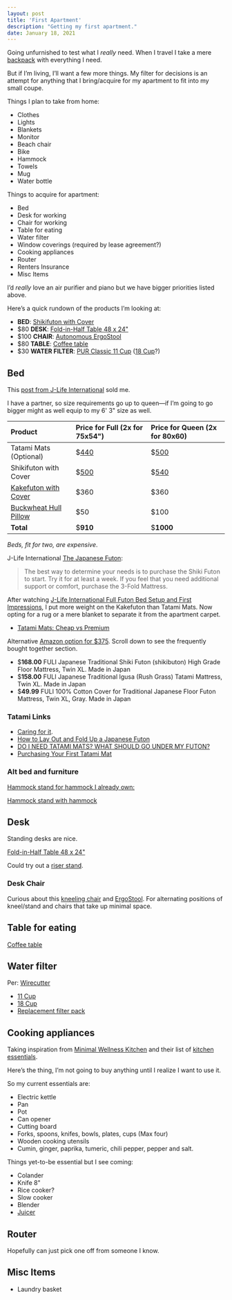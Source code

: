 ```yaml
---
layout: post
title: 'First Apartment'
description: "Getting my first apartment."
date: January 18, 2021
---
```


Going unfurnished to test what I *really* need. When I travel I take a mere [backpack](https://www.thenorthface.com/shop/borealis-nf0a3kv3) with everything I need.

But if I’m living, I’ll want a few more things. My filter for decisions is an attempt for anything that I bring/acquire for my apartment to fit into my small coupe.

Things I plan to take from home:
- Clothes
- Lights
- Blankets
- Monitor
- Beach chair
- Bike
- Hammock
- Towels
- Mug
- Water bottle

Things to acquire for apartment:
- Bed
- Desk for working
- Chair for working
- Table for eating
- Water filter
- Window coverings (required by lease agreement?)
- Cooking appliances
- Router
- Renters Insurance
- Misc Items

I’d *really* love an air purifier and piano but we have bigger priorities listed above.

Here’s a quick rundown of the products I’m looking at:
- **BED**: [Shikifuton with Cover](https://jlifeinternational.com/collections/shikifutons/products/j-life-shikifuton-with-sakura-navy-removable-cover?variant=7088002695219)
- $80 **DESK**: [Fold-in-Half Table 48 x 24"](https://www.uline.com/Product/Detail/H-4208FIH/Folding-Tables-and-Chairs/Economy-Fold-in-Half-Table-48-x-24)
- $100 **CHAIR**: [Autonomous ErgoStool](https://www.autonomous.ai/office-chairs/ergonomic-stool)
- $80 **TABLE**: [Coffee table](https://www.amazon.com/GDF-Studio-299909-Caspar-Walnut/dp/B01N9T4K6I/ref=psdc_3733631_t3_B07DK6X5S6?th=1)
- $30 **WATER FILTER**: [PUR Classic 11 Cup](https://www.amazon.com/PUR-Classic-Filtration-Indicator-Replacement/dp/B00IK5A68I/ref=pd_bxgy_2/139-3783027-5993254) ([18 Cup](https://www.amazon.com/PUR-DS1800Z-Classic-Dispenser-Faster/dp/B081PGZ3KR/ref=pd_bxgy_3/139-3783027-5993254)?)

## Bed
This [post from J-Life International](https://jlifeinternational.com/blogs/news/a-complete-guide-to-the-japanese-sleep-system) sold me.

I have a partner, so size requirements go up to queen—if I’m going to go bigger might as well equip to my 6' 3" size as well.

| Product | Price for Full (2x for 75x54") | Price for Queen (2x for 80x60) |
|:--|:--|:--|
| Tatami Mats (Optional) | $[440](https://jlifeinternational.com/collections/tatami-mats/products/european-full-tatami-mat)  | $[500](https://jlifeinternational.com/collections/tatami-mats/products/queen-tatami-mat) | 
| Shikifuton with Cover | $[500](https://jlifeinternational.com/collections/shikifutons/products/j-life-shikifuton-with-sakura-navy-removable-cover?variant=7088002629683) | $[540](https://jlifeinternational.com/collections/shikifutons/products/j-life-shikifuton-with-sakura-navy-removable-cover?variant=7088002695219) |
| [Kakefuton with Cover](https://jlifeinternational.com/collections/kakefutons/products/j-life-sakura-gold-custom-kakefuton-with-removable-cover) | $360 | $360 |
| [Buckwheat Hull Pillow](https://jlifeinternational.com/collections/pillows-shams/products/j-life-seikai-ha-navy-buckwheat-hull-pillow?variant=7133590454323) | $50 | $100 |
| **Total** | $**910** | $**1000** |

*Beds, fit for two, are expensive*.

J-Life International [The Japanese Futon](https://jlifeinternational.com/pages/the-japanese-futon):

> The best way to determine your needs is to purchase the Shiki Futon to start. Try it for at least a week. If you feel that you need additional support or comfort, purchase the 3-Fold Mattress.

After watching [J-Life International Full Futon Bed Setup and First Impressions](https://youtu.be/a1p25Zy1EdU), I put more weight on the Kakefuton than Tatami Mats. Now opting for a rug or a mere blanket to separate it from the apartment carpet.

- [Tatami Mats: Cheap vs Premium](https://youtu.be/vIAnK7oaYkM)

Alternative [Amazon option for $375](https://www.amazon.com/dp/B073Q61JH6/?tag=thewire06-20&linkCode=xm2&ascsubtag=AwEAAAAAAAAAAaxj). Scroll down to see the frequently bought together section.

- $**168.00** FULI Japanese Traditional Shiki Futon (shikibuton) High Grade Floor Mattress, Twin XL. Made in Japan 
- $**158.00** FULI Japanese Traditional Igusa (Rush Grass) Tatami Mattress, Twin XL. Made in Japan
- $**49.99** FULI 100% Cotton Cover for Traditional Japanese Floor Futon Mattress, Twin XL, Gray. Made in Japan

### Tatami Links

- [Caring for it](https://dengarden.com/interior-design/Shikibuton-Japanese-Traditional-Futon).
- [How to Lay Out and Fold Up a Japanese Futon](https://villagehiker.com/travel/travel-japan/how-to-use-japanese-futon-vh-ce-01.html)
- [DO I NEED TATAMI MATS? WHAT SHOULD GO UNDER MY FUTON?](https://www.futonbedsfromjapan.com/futonblog/tatami-mats-carpet-wood-flooring-futon/)
- [Purchasing Your First Tatami Mat](https://thebedlyft.com/buy-best-tatami-mat/)


### Alt bed and furniture
[Hammock stand for hammock I already own:](https://www.amazon.com/Hammock-Stand-Heavy-Duty-Portable/dp/B07TVPD4KF/ref=asc_df_B07TVPD4KF/)

[Hammock stand with hammock](https://www.amazon.com/Vivere-Double-Hammock-Tropical-Capacity/dp/B004YJCP7O/)

## Desk
Standing desks are nice.

[Fold-in-Half Table 48 x 24"](https://www.uline.com/Product/Detail/H-4208FIH/Folding-Tables-and-Chairs/Economy-Fold-in-Half-Table-48-x-24)

Could try out a [riser stand](https://www.staples.com/monoprice-universal-monitor-riser-stand-116250/product_24299669).

### Desk Chair

Curious about this [kneeling chair](https://www.amazon.com/dp/B073ZN7B52) and [ErgoStool](https://www.autonomous.ai/office-chairs/ergonomic-stool). For alternating positions of kneel/stand and chairs that take up minimal space.


## Table for eating

[Coffee table](https://www.amazon.com/GDF-Studio-299909-Caspar-Walnut/dp/B01N9T4K6I/ref=psdc_3733631_t3_B07DK6X5S6?th=1)



## Water filter
Per: [Wirecutter](https://www.nytimes.com/wirecutter/reviews/best-water-filter-pitcher/)

- [11 Cup](https://www.amazon.com/PUR-Classic-Filtration-Indicator-Replacement/dp/B00IK5A68I/ref=pd_bxgy_2/139-3783027-5993254)
- [18 Cup](https://www.amazon.com/PUR-DS1800Z-Classic-Dispenser-Faster/dp/B081PGZ3KR/ref=pd_bxgy_3/139-3783027-5993254)
- [Replacement filter pack](https://www.amazon.com/dp/B06WVDVDXB/)

## Cooking appliances
Taking inspiration from [Minimal Wellness Kitchen](http://minimalwellness.com/kitchen/) and their list of [kitchen essentials](http://minimalwellness.com/minimalistkitchenessentials/).

Here’s the thing, I’m not going to buy anything until I realize I want to use it.

So my current essentials are:
- Electric kettle
- Pan
- Pot
- Can opener
- Cutting board
- Forks, spoons, knifes, bowls, plates, cups (Max four)
- Wooden cooking utensils
- Cumin, ginger, paprika, tumeric, chili pepper, pepper and salt.

Things yet-to-be essential but I see coming:
- Colander
- Knife 8"
- Rice cooker?
- Slow cooker
- Blender
- [Juicer](https://www.amazon.com/dp/B07DCKYJ5D?tag=juicerb-20&linkCode=ogi&th=1&psc=1)

## Router
Hopefully can just pick one off from someone I know.

## Misc Items

- Laundry basket
